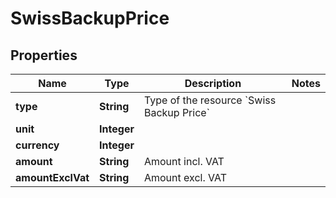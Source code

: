 

# SwissBackupPrice


## Properties

| Name | Type | Description | Notes |
|------------ | ------------- | ------------- | -------------|
|**type** | **String** | Type of the resource &#x60;Swiss Backup Price&#x60; |  |
|**unit** | **Integer** |  |  |
|**currency** | **Integer** |  |  |
|**amount** | **String** | Amount incl. VAT |  |
|**amountExclVat** | **String** | Amount excl. VAT |  |



